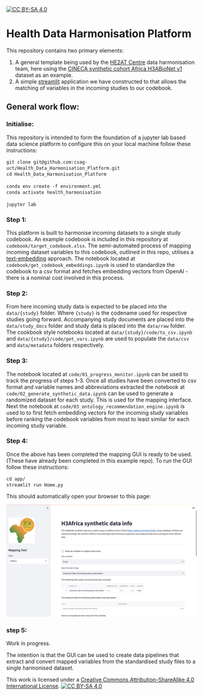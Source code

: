 [![CC BY-SA 4.0][cc-by-sa-shield]][cc-by-sa]

# Health Data Harmonisation Platform

This repository contains two primary elements:
1) A general template being used by the [HE2AT Centre](https://heatcenter.wrhi.ac.za) data harmonisation team, here using the [CINECA synthetic cohort Africa H3ABioNet v1](https://www.cineca-project.eu/synthetic-data/sdc-africa-h3abionet-v1) dataset as an example.
2) A simple [streamlit](https://streamlit.io) application we have constructed to that allows the matching of variables in the incoming studies to our codebook.

## General work flow:

### Initialise:

This repository is intended to form the foundation of a jupyter lab based data science platform to configure this on your local machine follow these instructions:

```console
git clone git@github.com:csag-uct/Health_Data_Harmonisation_Platform.git
cd Health_Data_Harmonisation_Platform

conda env create -f environment.yml
conda activate health_harmonisation

jupyter lab
```

### Step 1: 

This platform is built to harmonise incoming datasets to a single study codebook. An example codebook is included in this repository at `codebook/target_codebook.xlsx`. The semi-automated process of mapping incoming dataset variables to this codebook, outlined in this repo, utilises a [text-embedding](https://platform.openai.com/docs/guides/embeddings/what-are-embeddings) approach. The notebook located at `codebook/get_codebook_embeddings.ipynb` is used to standardize the codebook to a csv format and fetches embedding vectors from OpenAI - there is a nominal cost involved in this process. 


### Step 2: 

From here incoming study data is expected to be placed into the `data/{study}` folder. Where `{study}` is the codename used for respective studies going forward. Accompanying study documents are placed into the `data/study_docs` folder and study data is placed into the `data/raw` folder. The cookbook style notebooks located at `data/{study}/code/to_csv.ipynb` and  `data/{study}/code/get_vars.ipynb` are used to populate the `data/csv` and `data/metadata` folders respectively. 

### Step 3: 

The notebook located at `code/01_progress_monitor.ipynb` can be used to track the progress of steps 1-3. Once all studies have been converted to csv format and variable names and abbreviations extracted the notebook at `code/02_generate_synthetic_data.ipynb` can be used to generate a randomized dataset for each study. This is used for the mapping interface. Next the notebook at `code/03_ontology_recommendation_engine.ipynb` is used to to first fetch embedding vectors for the incoming study variables before ranking the codebook variables from most to least similar for each incoming study variable. 

### Step 4:

Once the above has been completed the mapping GUI is ready to be used. (These have already been completed in this example repo). To run the GUI follow these instructions:

```console
cd app/
streamlit run Home.py
```

This should automatically open your browser to this page:

![GUI screenshot](GUI.png)

### step 5:
Work in progress. 

The intention is that the GUI can be used to create data pipelines that extract and convert mapped variables from the standardised study files to a single harmonised dataset. 


This work is licensed under a
[Creative Commons Attribution-ShareAlike 4.0 International License][cc-by-sa].  [![CC BY-SA 4.0][cc-by-sa-image]][cc-by-sa]

[cc-by-sa]: http://creativecommons.org/licenses/by-sa/4.0/
[cc-by-sa-image]: https://licensebuttons.net/l/by-sa/4.0/88x31.png
[cc-by-sa-shield]: https://img.shields.io/badge/License-CC%20BY--SA%204.0-lightgrey.svg

